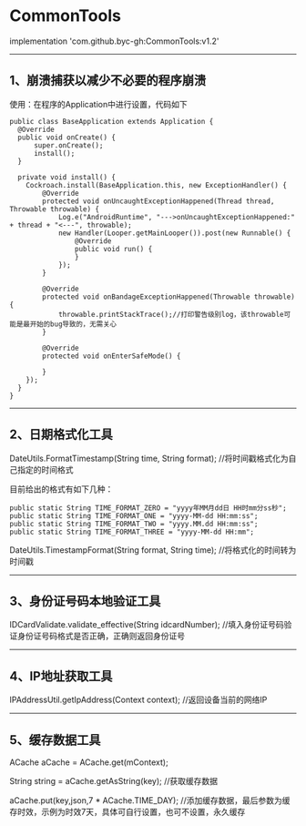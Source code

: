 # CommonTools

  implementation 'com.github.byc-gh:CommonTools:v1.2'

----
1、崩溃捕获以减少不必要的程序崩溃
----
  使用：在程序的Application中进行设置，代码如下

    public class BaseApplication extends Application {
      @Override
      public void onCreate() {
          super.onCreate();
          install();
      }

      private void install() {
        Cockroach.install(BaseApplication.this, new ExceptionHandler() {
            @Override
            protected void onUncaughtExceptionHappened(Thread thread, Throwable throwable) {
                Log.e("AndroidRuntime", "--->onUncaughtExceptionHappened:" + thread + "<---", throwable);
                new Handler(Looper.getMainLooper()).post(new Runnable() {
                    @Override
                    public void run() {
                    }
                });
            }

            @Override
            protected void onBandageExceptionHappened(Throwable throwable) {
                throwable.printStackTrace();//打印警告级别log，该throwable可能是最开始的bug导致的，无需关心
            }

            @Override
            protected void onEnterSafeMode() {

            }
        });
      }
    }
    
----
2、日期格式化工具
----
  DateUtils.FormatTimestamp(String time, String format);    //将时间戳格式化为自己指定的时间格式

  目前给出的格式有如下几种：

    public static String TIME_FORMAT_ZERO = "yyyy年MM月dd日 HH时mm分ss秒";
    public static String TIME_FORMAT_ONE = "yyyy-MM-dd HH:mm:ss";
    public static String TIME_FORMAT_TWO = "yyyy.MM.dd HH:mm:ss";
    public static String TIME_FORMAT_THREE = "yyyy-MM-dd HH:mm";
    
  DateUtils.TimestampFormat(String format, String time);    //将格式化的时间转为时间戳
  
----
3、身份证号码本地验证工具
----
  IDCardValidate.validate_effective(String idcardNumber);     //填入身份证号码验证身份证号码格式是否正确，正确则返回身份证号
  
----
4、IP地址获取工具
----
  IPAddressUtil.getIpAddress(Context context);     //返回设备当前的网络IP
  
----
5、缓存数据工具
----
  ACache aCache = ACache.get(mContext);
  
  String string = aCache.getAsString(key);     //获取缓存数据
  
  aCache.put(key,json,7 * ACache.TIME_DAY);     //添加缓存数据，最后参数为缓存时效，示例为时效7天，具体可自行设置，也可不设置，永久缓存
